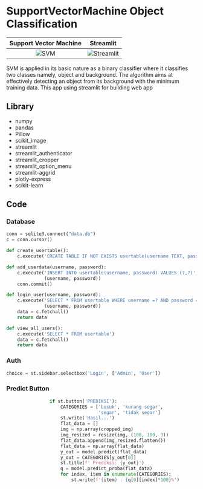 # SupportVectorMachine Object Classification

Support Vector Machine             |  Streamlit
:-------------------------:|:-------------------------:
![SVM](https://sp-ao.shortpixel.ai/client/to_webp,q_glossy,ret_img,w_440,h_305/https://databasecamp.de/wp-content/uploads/svm-1024x709.png)  |  ![Streamlit](https://res.cloudinary.com/crunchbase-production/image/upload/c_lpad,f_auto,q_auto:eco,dpr_1/z3ahdkytzwi1jxlpazje)

SVM is applied in its basic nature as a binary classifier where it classifies two classes namely, object and background. The algorithm aims at effectively detecting an object from its background with the minimum training data.
This app using streamlit for building web app

## Library
- numpy
- pandas
- Pillow
- scikit_image
- streamlit
- streamlit_authenticator
- streamlit_cropper
- streamlit_option_menu
- streamlit-aggrid
- plotly-express
- scikit-learn

## Code

### Database
```python
conn = sqlite3.connect("data.db")
c = conn.cursor()

def create_usertable():
    c.execute('CREATE TABLE IF NOT EXISTS usertable(username TEXT, password TEXT)')

def add_userdata(username, password):
    c.execute('INSERT INTO usertable(username, password) VALUES (?,?)',
              (username, password))
    conn.commit()

def login_user(username, password):
    c.execute('SELECT * FROM usertable WHERE username =? AND password =?',
              (username, password))
    data = c.fetchall()
    return data

def view_all_users():
    c.execute('SELECT * FROM usertable')
    data = c.fetchall()
    return data

```

### Auth
```python
choice = st.sidebar.selectbox('Login', ['Admin', 'User'])
```

### Predict Button
```python
                if st.button('PREDIKSI'):
                    CATEGORIES = ['busuk', 'kurang segar',
                                  'segar', 'tidak segar']
                    st.write('Hasil...')
                    flat_data = []
                    img = np.array(cropped_img)
                    img_resized = resize(img, (100, 100, 3))
                    flat_data.append(img_resized.flatten())
                    flat_data = np.array(flat_data)
                    y_out = model.predict(flat_data)
                    y_out = CATEGORIES[y_out[0]]
                    st.title(f' Prediksi: {y_out}')
                    q = model.predict_proba(flat_data)
                    for index, item in enumerate(CATEGORIES):
                        st.write(f'{item} : {q[0][index]*100}%')
```
